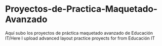 # Proyectos-de-Practica-Maquetado-Avanzado
Aquí subo los proyectos de práctica maquetado avanzado de Educación IT/Here I upload advanced layout practice proyects for from Educación IT
